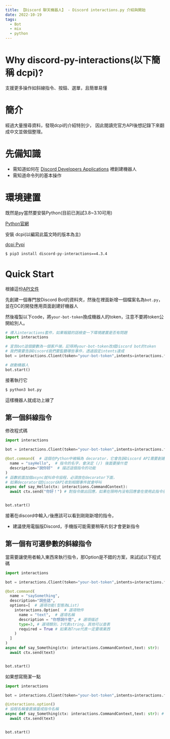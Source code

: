 ```yaml
---
title: 【Discord 聊天機器人】 - Discord interactions.py 介紹與開始 
date: 2022-10-19
tags:
  - Bot
  - mix
  - python
---
```


# Why discord-py-interactions(以下簡稱 dcpi)?

支援更多操作如斜線指令、按鈕、選單，且簡單易懂

# 簡介

經過大量搜尋資料，發現dcpi的介紹特別少，
因此閱讀完官方API後想記錄下來翻成中文並做個整理。

# 先備知識

  * 需知道如何在 [Discord Developers Applications](https://discord.com/developers/applications) 裡創建機器人
  * 需知道命令列的基本操作


# 環境建置

既然是py當然要安裝Python(目前已測試3.8~3.10可用)

[Python官網](https://www.python.org)

安裝 dcpi(以編寫此篇文時的版本為主)




[dcpi Pypi](https://pypi.org/project/discord-py-interactions/)
```bash
$ pip3 install discord-py-interactions==4.3.4
```

# Quick Start

根據這份[API文件](https://interactionspy.readthedocs.io/en/latest/quickstart.html)

先創建一個專門放Discord Bot的資料夾，然後在裡面新增一個檔案名為`bot.py`，
並在DC的開發應用頁面創建好機器人

然後複製以下code，將`your-bot-token`換成機器人的token，注意不要將token公開給別人。

```py
# 導入interactions套件，如果報錯的話檢查一下環境建置是否有問題
import interactions

# 宣告bot這個變數為一個客戶端，記得將your-bot-token改成Discord bot的token
# 我們需要告訴Discord我們要監聽哪些事件，透過設定intents達成
bot = interactions.Client(token="your-bot-token",intents=interactions.flags.Intents.ALL)

# 啟動機器人
bot.start()

```

接著執行它

```bash
$ python3 bot.py
```

這樣機器人就成功上線了


## 第一個斜線指令

修改程式碼

```py
import interactions

bot = interactions.Client(token="your-bot-token",intents=interactions.flags.Intents.ALL)

@bot.command(  # 這個在Python中被稱為 decorator，它會告訴Discord API需要創建一個指令
  name = "sayHello",  # 指令的名字，會決定 (/) 後面要接什麼
  description="說你好"  # 描述這個指令的功能
)
# 函數前面加個async就叫命令協程，必須放在decorator下面，
# 如果decorator從DiscordAPI收到相關事件就會呼叫
async def say_Hello(ctx: interactions.CommandContext): 
  await ctx.send("你好！") # 對指令做出回應，如果在限時內沒有回應會在使用此指令後看到交互失敗


bot.start()
```

接著在discord中輸入`/`後應該可以看到剛剛新增的指令，

* 建議使用電腦版Discord，手機版可能需要稍等片刻才會更新指令

## 第一個有可選參數的斜線指令

當需要讓使用者輸入東西來執行指令，那Option是不錯的方案，來試試以下程式碼

```py
import interactions

bot = interactions.Client(token="your-bot-token",intents=interactions.flags.Intents.ALL)

@bot.command( 
  name = "saySomething", 
  description="說些話",
  options=[  # 選項功能(型態為List)
    interactions.Option(  # 選項物件
      name = "text",  # 選項名稱
      description = "你想說什麼", # 選項描述
      type=3, # 選項類別，3代表string，其他可以查表
      required = True # 如果為True代表一定要填東西
    )
  ]
)
async def say_Something(ctx: interactions.CommandContext,text: str):
  await ctx.send(text)


bot.start()
```

如果想寫簡潔一點

```py
import interactions

bot = interactions.Client(token="your-bot-token",intents=interactions.flags.Intents.ALL)

@interactions.option()
# 協程名稱會直接當成指令名稱
async def say_Something(ctx: interactions.CommandContext,text: str): # 記得指定型態不然容易出問題
  await ctx.send(text)


bot.start()
```
